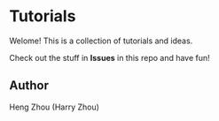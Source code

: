 # Tutorials
Welome! This is a collection of tutorials and ideas.

Check out the stuff in **Issues** in this repo and have fun!

## Author
Heng Zhou (Harry Zhou)
